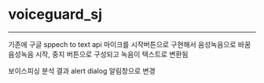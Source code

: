 # voiceguard_sj
***
기존에 구글 sppech to text api 마이크를 시작버튼으로 구현해서 음성녹음으로 바꿈
음성녹음 시작, 중지 버튼으로 구성되고 녹음이 텍스트로 변환됨

보이스피싱 분석 결과 alert dialog 알림창으로 변경
